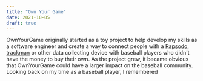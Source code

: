 ```yaml
---
title: "Own Your Game"
date: 2021-10-05
draft: true
---
```


OwnYourGame originally started as a toy project to help develop my skills as a software engineer and create a way to connect people with a [Rapsodo](https://rapsodo.com/), [trackman](https://www.trackman.com/) or other data collecting device with baseball players who didn't have the money to buy their own. As the project grew, it became obvious that OwnYourGame could have a larger impact on the baseball community. Looking back on my time as a baseball player, I remembered 
 
